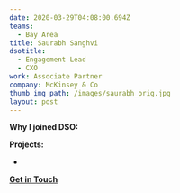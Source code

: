 ```yaml
---
date: 2020-03-29T04:08:00.694Z
teams:
  - Bay Area
title: Saurabh Sanghvi
dsotitle:
  - Engagement Lead
  - CXO
work: Associate Partner
company: McKinsey & Co
thumb_img_path: /images/saurabh_orig.jpg
layout: post
---
```

**Why I joined DSO:** 

**Projects:**

*

**[Get in Touch](mailto:ssanghvi@dsoglobal.org)**